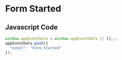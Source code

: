 # Form Started

### 

## Javascript Code
```js
window.appEventData = window.appEventData || [];;;
appEventData.push({
  "event": "Form Started"
});
```









